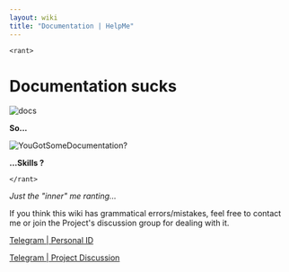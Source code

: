 ```yaml
---
layout: wiki
title: "Documentation | HelpMe"
---
```


```<rant>```  

<h1>Documentation sucks</h1>  

![docs](https://user-images.githubusercontent.com/14874906/27052124-484def66-4fd6-11e7-8fa8-0260a8052c8f.jpg)

**So...**

![YouGotSomeDocumentation?](https://user-images.githubusercontent.com/14874906/27052085-1c162a26-4fd6-11e7-899b-c986a47fbd12.jpg)  

**...Skills ?**

```</rant>```

_Just the "inner" me ranting..._  

If you think this wiki has grammatical errors/mistakes, feel free to contact me or join the Project's discussion group for dealing with it.    

[Telegram &#124; Personal ID](https://t.me/I_Iz_N00b)

[Telegram &#124; Project Discussion](https://t.me/ScriBt)
